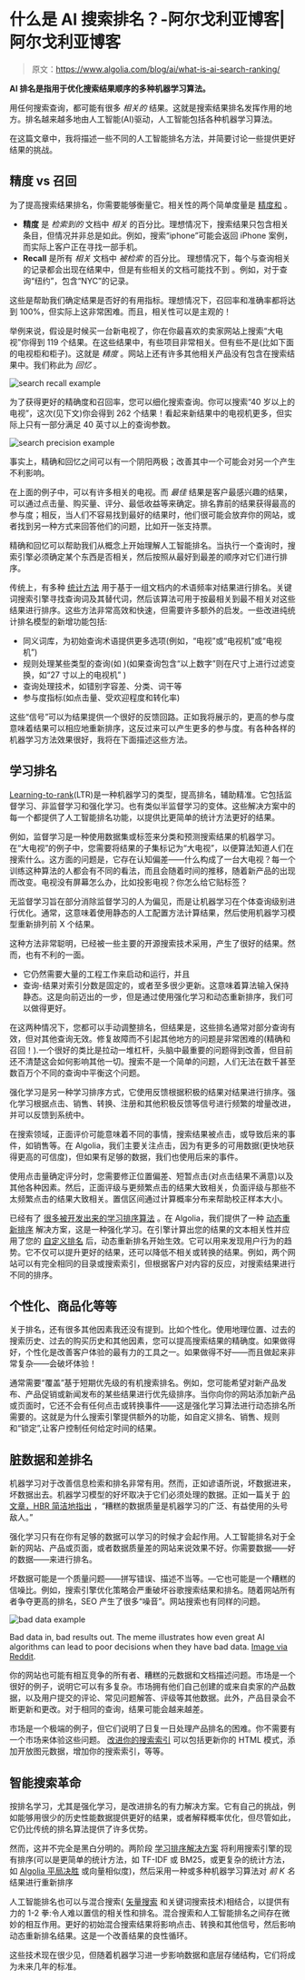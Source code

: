 # 什么是 AI 搜索排名？-阿尔戈利亚博客|阿尔戈利亚博客

> 原文：<https://www.algolia.com/blog/ai/what-is-ai-search-ranking/>

**AI 排名是指用于优化搜索结果顺序的多种机器学习算法。**

用任何搜索查询，都可能有很多 *相关的* 结果。这就是搜索结果排名发挥作用的地方。排名越来越多地由人工智能(AI)驱动，人工智能包括各种机器学习算法。

在这篇文章中，我将描述一些不同的人工智能排名方法，并简要讨论一些提供更好结果的挑战。

## [](#precision-vs-recall)精度 vs 召回

为了提高搜索结果排名，你需要能够衡量它。相关性的两个简单度量是 [精度和](https://en.wikipedia.org/wiki/Precision_and_recall) 。

*   **精度** 是 *检索到的* 文档中 *相关* 的百分比。理想情况下，搜索结果只包含相关条目，但情况并非总是如此。例如，搜索“iphone”可能会返回 iPhone 案例，而实际上客户正在寻找一部手机。
*   **Recall** 是所有 *相关* 文档中 *被检索* 的百分比。 理想情况下，每个与查询相关的记录都会出现在结果中，但是有些相关的文档可能找不到 。例如，对于查询“纽约”，包含“NYC”的记录。

这些是帮助我们确定结果是否好的有用指标。理想情况下，召回率和准确率都将达到 100%，但实际上这非常困难。而且，相关性可以是主观的！

举例来说，假设是时候买一台新电视了，你在你最喜欢的卖家网站上搜索“大电视”你得到 119 个结果。在这些结果中，有些项目非常相关。但有些不是(比如下面的电视柜和柜子)。这就是 *精度* 。网站上还有许多其他相关产品没有包含在搜索结果中。我们称此为 *回忆* 。

![search recall example](img/373f4dd6152b53011b4529ef84585ed4.png)

为了获得更好的精确度和召回率，您可以细化搜索查询。你可以搜索“40 岁以上的电视”，这次(见下文)你会得到 262 个结果！看起来新结果中的电视机更多，但实际上只有一部分满足 40 英寸以上的查询参数。

![search precision example](img/370d4e65a23248381291c2e456fef607.png)

事实上，精确和回忆之间可以有一个阴阳两极；改善其中一个可能会对另一个产生不利影响。

在上面的例子中，可以有许多相关的电视。而 *最佳* 结果是客户最感兴趣的结果，可以通过点击量、购买量、评分、最低收益等来确定。排名靠前的结果获得最高的参与度；相反，当人们不容易找到最好的结果时，他们很可能会放弃你的网站，或者找到另一种方式来回答他们的问题，比如开一张支持票。

精确和回忆可以帮助我们从概念上开始理解人工智能排名。当执行一个查询时，搜索引擎必须确定某个东西是否相关，然后按照从最好到最差的顺序对它们进行排序。

传统上，有多种 [统计方法](https://en.wikipedia.org/wiki/Learning_to_rank#List_of_methods) 用于基于一组文档内的术语频率对结果进行排名。关键词搜索引擎寻找查询词及其替代词，然后该算法可用于按最相关到最不相关对这些结果进行排序。这些方法非常高效和快速，但需要许多额外的启发。一些改进纯统计排名模型的新增功能包括:

*   同义词库，为初始查询术语提供更多选项(例如，“电视”或“电视机”或“电视机”)
*   规则处理某些类型的查询(如 )(如果查询包含“以上数字”则在尺寸上进行过滤变换，如“27 寸以上的电视机” )
*   查询处理技术，如错别字容差、分类、词干等
*   参与度指标(如点击量、受欢迎程度和转化率)

这些“信号”可以为结果提供一个很好的反馈回路。正如我将展示的，更高的参与度意味着结果可以相应地重新排序，这反过来可以产生更多的参与度。有各种各样的机器学习方法效果很好，我将在下面描述这些方法。

## [](#learning-to-rank%c2%a0)学习排名

[Learning-to-rank](https://www.algolia.com/blog/ai/an-introduction-to-machine-learning-for-images-and-text-now-and-in-the-near-future/)(LTR)是一种机器学习的类型，提高排名，辅助精准。它包括监督学习、非监督学习和强化学习。也有类似半监督学习的变体。这些解决方案中的每一个都提供了人工智能排名功能，以提供比更简单的统计方法更好的结果。

例如，监督学习是一种使用数据集或标签来分类和预测搜索结果的机器学习。在“大电视”的例子中，您需要将结果的子集标记为“大电视”，以便算法知道人们在搜索什么。这方面的问题是，它存在认知偏差——什么构成了一台大电视？每一个训练这种算法的人都会有不同的看法，而且会随着时间的推移，随着新产品的出现而改变。电视没有屏幕怎么办，比如投影电视？你怎么给它贴标签？

无监督学习旨在部分消除监督学习的人为偏见，而是让机器学习在个体查询级别进行优化。通常，这意味着使用静态的人工配置方法计算结果，然后使用机器学习模型重新排列前 X 个结果。

这种方法非常聪明，已经被一些主要的开源搜索技术采用，产生了很好的结果。然而，也有不利的一面。

*   它仍然需要大量的工程工作来启动和运行，并且
*   查询-结果对索引分数是固定的，或者至多很少更新。这意味着算法输入保持静态。这是向前迈出的一步，但是通过使用强化学习和动态重新排序，我们可以做得更好。

在这两种情况下，您都可以手动调整排名，但结果是，这些排名通常对部分查询有效，但对其他查询无效。修复故障而不引起其他地方的问题是非常困难的(精确和召回！).一个很好的类比是拉动一堆杠杆，头脑中最重要的问题得到改善，但目前还不清楚这会如何影响其他一切。搜索不是一个简单的问题，人们无法在数千甚至数百万个不同的查询中平衡这个问题。

强化学习是另一种学习排序方式，它使用反馈根据积极的结果对结果进行排序。强化学习根据点击、销售、转换、注册和其他积极反馈等信号进行频繁的增量改进，并可以反馈到系统中。

在搜索领域，正面评价可能意味着不同的事情，搜索结果被点击，或导致后来的事件，如销售等。在 Algolia，我们主要关注点击，因为有更多的可用数据(更快地获得更高的可信度)，但如果有足够的数据，我们也使用后来的事件。

使用点击量确定评分时，您需要修正位置偏差、短暂点击(对点击结果不满意)以及其他各种因素。然后，正面评级与更频繁点击的结果大致相关，负面评级与那些不太频繁点击的结果大致相关。置信区间通过计算概率分布来帮助校正样本大小。

已经有了 [很多被开发出来的学习排序算法](https://en.wikipedia.org/wiki/Learning_to_rank#List_of_methods) 。在 Algolia，我们提供了一种 [动态重新排序](https://www.algolia.com/doc/guides/algolia-ai/re-ranking/) 解决方案，这是一种强化学习。在引擎计算出您的结果的文本相关性并应用了您的 [自定义排名](https://www.algolia.com/doc/guides/managing-results/must-do/custom-ranking/) 后，动态重新排名开始生效。它可以用来发现用户行为的趋势。它不仅可以提升更好的结果，还可以降低不相关或转换的结果。例如，两个网站可以有完全相同的目录或搜索索引，但根据客户对内容的反应，对搜索结果进行不同的排序。

## [](#personalization-merchandising-and-more)个性化、商品化等等

关于排名，还有很多其他因素我还没有提到。比如个性化。使用地理位置、过去的搜索历史、过去的购买历史和其他因素，您可以提高搜索结果的精确度。如果做得好，个性化是改善客户体验的最有力的工具之一。如果做得不好——而且做起来非常复杂——会破坏体验！

通常需要“覆盖”基于短期优先级的有机搜索排名。例如，您可能希望对新产品发布、产品促销或新闻发布的某些结果进行优先级排序。当你向你的网站添加新产品或页面时，它还不会有任何点击或转换事件——这是强化学习算法进行动态排名所需要的。这就是为什么搜索引擎提供额外的功能，如自定义排名、销售、规则和“锁定”,让客户控制任何给定时间的结果。

## [](#dirty-data-and-poor-ranking)脏数据和差排名

机器学习对于改善信息检索和排名非常有用。然而，正如谚语所说，坏数据进来，坏数据出去。机器学习模型的好坏取决于它们必须处理的数据。正如一篇关于 [的文章，HBR 简洁地指出](https://hbr.org/2018/04/if-your-data-is-bad-your-machine-learning-tools-are-useless) ，“糟糕的数据质量是机器学习的广泛、有益使用的头号敌人。”

强化学习只有在你有足够的数据可以学习的时候才会起作用。人工智能排名对于全新的网站、产品或页面，或者数据质量差的网站来说效果不好。你需要数据——好的数据——来进行排名。

坏数据可能是一个质量问题——拼写错误、描述不当等。—它也可能是一个糟糕的信噪比。例如，搜索引擎优化策略会严重破坏谷歌搜索结果和排名。随着网站所有者争夺更高的排名，SEO 产生了很多“噪音”。网站搜索也有同样的问题。

![bad data example](img/7124e93ea9f86396066f5a776bf2597d.png)

Bad data in, bad results out. The meme illustrates how even great AI algorithms can lead to poor decisions when they have bad data. [Image via Reddit](https://www.reddit.com/r/Damnthatsinteresting/comments/yijd3c/they_asked_an_ai_engine_to_recreate_a_salmon/).

你的网站也可能有相互竞争的所有者、糟糕的元数据和文档描述问题。市场是一个很好的例子，说明它可以有多复杂。市场拥有他们自己创建的或来自卖家的产品数据，以及用户提交的评论、常见问题解答、评级等其他数据。此外，产品目录会不断更新和更改。对于相同的查询，结果可能会越来越差。

市场是一个极端的例子，但它们说明了日复一日处理产品排名的困难。你不需要有一个市场来体验这些问题。 [改进你的搜索索引](https://www.algolia.com/blog/engineering/12-ways-to-improve-your-search-index/) 可以包括更新你的 HTML 模式，添加开放图元数据，增加你的搜索索引，等等。

## [](#the-smart-search-revolution)智能搜索革命

按排名学习，尤其是强化学习，是改进排名的有力解决方案。它有自己的挑战，例如能够用很少的历史性能数据提供更好的结果，或者解释概率优化，但尽管如此，它仍比传统的排名算法提供了许多优势。

然而，这并不完全是黑白分明的。两阶段 [学习排序解决方案](https://en.wikipedia.org/wiki/Learning_to_rank) 将利用搜索引擎的现有排序(可以是更简单的统计方法，如 TF-IDF 或 BM25，或更复杂的统计方法，如 [Algolia 平局决胜](https://www.algolia.com/doc/guides/managing-results/must-do/custom-ranking/#:~:text=Algolia%20has%20built%20its%20own,the%20second%20criterion%20(geolocation).) 或向量相似度)，然后采用一种或多种机器学习算法对 *前 K 名* 结果进行重新排序

人工智能排名也可以与混合搜索( [矢量搜索](https://www.algolia.com/blog/ai/what-is-vector-search/) 和关键词搜索技术)相结合，以提供有力的 1-2 拳:令人难以置信的相关性和排名。混合搜索和人工智能排名之间存在微妙的相互作用。更好的初始混合搜索结果将影响点击、转换和其他信号，然后影响动态重新排名结果。这是一个改善结果的良性循环。

这些技术现在很少见，但随着机器学习进一步影响数据和底层存储结构，它们将成为未来几年的标准。